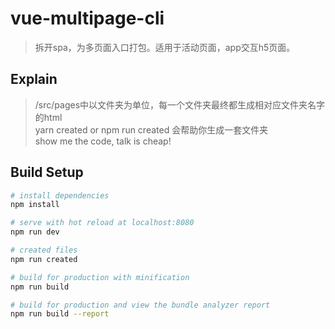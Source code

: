 # vue-multipage-cli

> 拆开spa，为多页面入口打包。适用于活动页面，app交互h5页面。


## Explain
> /src/pages中以文件夹为单位，每一个文件夹最终都生成相对应文件夹名字的html<br/>
> yarn created or npm run created 会帮助你生成一套文件夹<br/>
> show me the code, talk is cheap!<br/>


## Build Setup

``` bash
# install dependencies
npm install

# serve with hot reload at localhost:8080
npm run dev

# created files
npm run created

# build for production with minification
npm run build

# build for production and view the bundle analyzer report
npm run build --report
```
